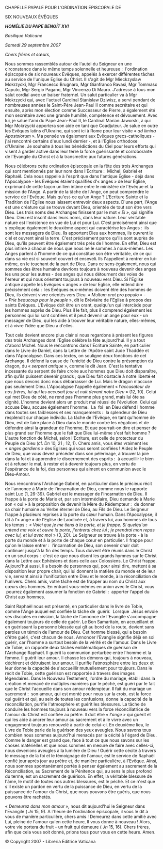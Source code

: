 CHAPELLE PAPALE POUR L’ORDINATION ÉPISCOPALE DE

SIX NOUVEAUX ÉVÊQUES

***HOMÉLIE DU PAPE BENOÎT XVI***

*Basilique Vaticane*

*Samedi 29 septembre 2007*

*Chers frères et sœurs,*

Nous sommes rassemblés autour de l'autel du Seigneur en une circonstance dans le même temps solennelle et heureuse :  l'ordination épiscopale de six nouveaux Evêques, appelés à exercer différentes tâches au service de l'unique Eglise du Christ. Il s'agit de Mgr Mieckzyslaw Mokrzycki, Mgr Francesco Brugnaro, Mgr Gianfranco Ravasi, Mgr Tommaso Caputo, Mgr Sergio Pagano, Mgr Vincenzo Di Mauro. J'adresse à tous mon salut cordial avec un baiser fraternel. Un salut particulier va à Mgr Mokrzycki qui, avec l'actuel Cardinal Stanislaw Dziwisz, a servi pendant de nombreuses années le Saint-Père Jean-Paul II comme secrétaire et qui ensuite, après mon élection comme Successeur de Pierre, a également été mon secrétaire avec une grande humilité, compétence et dévouement. Avec lui, je salue l'ami du Pape Jean-Paul II, le Cardinal Marian Jaworski, à qui Mgr Mokrzycki apportera son aide en tant que Coadjuteur. Je salue en outre les Evêques latins d'Ukraine, qui sont ici à Rome pour leur visite « *ad limina Apostolorum* ». Ma pensée va également aux Evêques grecs-catholiques - j'ai rencontré certains d'eux lundi dernier -, et à l'Eglise orthodoxe d'Ukraine. Je souhaite à tous les bénédictions du Ciel pour leurs efforts qui visent à garder active dans leur terre la force guérissante et corroborante de l'Evangile du Christ et à la transmettre aux futures générations.

Nous célébrons cette ordination épiscopale en la fête des trois Archanges qui sont mentionnés par leur nom dans l'Ecriture :  Michel, Gabriel et Raphaël. Cela nous rappelle à l'esprit que dans l'antique Eglise - déjà dans l'Apocalypse - les Evêques étaient qualifiés d'« anges » de leur Eglise, exprimant de cette façon un lien intime entre le ministère de l'Evêque et la mission de l'Ange. A partir de la tâche de l'Ange, on peut comprendre le service de l'Evêque. Mais qu'est-ce qu'un Ange ? L'Ecriture Sainte et la Tradition de l'Eglise nous laissent entrevoir deux aspects. D'une part, l'Ange est une créature qui se trouve devant Dieu, orientée de tout son être vers Dieu. Les trois noms des Archanges finissent par le mot *« El »*, qui signifie Dieu. Dieu est inscrit dans leurs noms, dans leur nature. Leur véritable nature est l'existence en vue de Lui et pour Lui. C'est précisément ainsi que s'explique également le deuxième aspect qui caractérise les Anges :  ils sont les messagers de Dieu. Ils apportent Dieu aux hommes, ils ouvrent le ciel et ouvrent ainsi la terre. C'est précisément parce qu'ils sont auprès de Dieu, qu'ils peuvent être également très près de l'homme. En effet, Dieu est plus intime à chacun de nous que nous ne le sommes à nous-mêmes. Les Anges parlent à l'homme de ce qui constitue son être véritable, de ce qui dans sa vie est si souvent couvert et enseveli. Ils l'appellent à rentrer en lui-même, en le touchant de la part de Dieu. Dans ce sens également, nous qui sommes des êtres humains devrions toujours à nouveau devenir des anges les uns pour les autres - des anges qui nous détournent des voies de l'erreur et qui nous orientent toujours à nouveau vers Dieu. Si l'Eglise antique appelle les Evêques « anges » de leur Eglise, elle entend dire précisément cela :  les Evêques eux-mêmes doivent être des hommes de Dieu, ils doivent vivre orientés vers Dieu. *« *Multum orat pro populo* »* - « *Prie beaucoup pour le peuple* », dit le Bréviaire de l'Eglise à propos des saints Evêques. L'Evêque doit être un orant, quelqu'un qui intercède pour les hommes auprès de Dieu. Plus il le fait, plus il comprend également les personnes qui lui sont confiées et il peut devenir un ange pour eux - un messager de Dieu, qui les aide à trouver leur véritable nature, elles-mêmes, et à vivre l'idée que Dieu a d'elles.

Tout cela devient encore plus clair si nous regardons à présent les figures des trois Archanges dont l'Eglise célèbre la fête aujourd'hui. Il y a tout d'abord Michel. Nous le rencontrons dans l'Ecriture Sainte, en particulier dans le Livre de Daniel, dans la Lettre de l'Apôtre saint Jude Thaddée et dans l'Apocalypse. Dans ces textes, on souligne deux fonctions de cet Archange. Il défend la cause de l'unicité de Dieu contre la présomption du dragon, du « *serpent antique* », comme le dit Jean. C'est la tentative incessante du serpent de faire croire aux hommes que Dieu doit disparaître, afin qu'ils puissent devenir grands ; que Dieu fait obstacle à notre liberté et que nous devons donc nous débarrasser de Lui. Mais le dragon n'accuse pas seulement Dieu. L'Apocalypse l'appelle également « *l'accusateur de nos frères, lui qui les accusait jour et nuit devant notre Dieu* » (12, 10). Celui qui met Dieu de côté, ne rend pas l'homme plus grand, mais lui ôte sa dignité. L'homme devient alors un produit mal réussi de l'évolution. Celui qui accuse Dieu, accuse également l'homme.  La  foi  en Dieu défend l'homme dans toutes ses faiblesses et ses manquements :  la splendeur de Dieu resplendit sur chaque individu. La tâche de l'Evêque, en tant qu'homme de Dieu, est de faire place à Dieu dans le monde contre les négations et de défendre ainsi la grandeur de l'homme. Et que pourrait-on dire et penser de plus grand sur l'homme que le fait que Dieu lui-même s'est fait homme ? L'autre fonction de Michel, selon l'Ecriture, est celle de protecteur du Peuple de Dieu (cf. *Dn* 10, 21 ; 12, 1). Chers amis, vous êtes vraiment les « *anges gardiens* » des Eglises qui vous seront confiées ! Aidez le Peuple de Dieu, que vous devez précéder dans son pèlerinage, à trouver la joie dans la foi et à apprendre le discernement des esprits :  à accueillir le bien et à refuser le mal, à rester et à devenir toujours plus, en vertu de l'espérance de la foi, des personnes qui aiment en communion avec le Dieu-Amour.

Nous rencontrons l'Archange Gabriel, en particulier dans le précieux récit de l'annonce à Marie de l'incarnation de Dieu, comme nous le rapporte saint Luc (1, 26-39). Gabriel est le messager de l'incarnation de Dieu. Il frappe à la porte de Marie et, par son intermédiaire, Dieu demande à Marie son « oui » à la proposition de devenir la Mère du Rédempteur :  de donner sa chair humaine au Verbe éternel de Dieu, au Fils de Dieu. Le Seigneur frappe à plusieurs reprises à la porte du cœur humain. Dans l'Apocalypse, il dit à l'« ange » de l'Eglise de Laodicée et, à travers lui, aux hommes de tous les temps :  « *Voici que je me tiens à la porte, et je frappe. Si quelqu'un entend ma voix et ouvre la porte, j'entrerai chez lui ; je prendrai mon repas avec lui, et lui avec moi* » (3, 20). Le Seigneur se trouve à la porte - à la porte du monde et à la porte de chaque cœur en particulier. Il frappe pour qu'on le laisse entrer :  l'incarnation de Dieu, son devenir chair doit continuer jusqu'à la fin des temps. Tous doivent être réunis dans le Christ en un seul corps :  c'est ce que nous disent les grands hymnes sur le Christ dans la Lettre aux Ephésiens et dans celle aux Colossiens. Le Christ frappe. Aujourd'hui aussi, Il a besoin de personnes qui, pour ainsi dire, mettent à sa disposition leur propre chair, qui lui donnent la matière du monde et de leur vie, servant ainsi à l'unification entre Dieu et le monde, à la réconciliation de l'univers. Chers amis, votre tâche est de frapper au nom du Christ aux cœurs des hommes. En entrant vous-mêmes en union avec le Christ, vous  pourrez également assumer la fonction de Gabriel :  apporter l'appel du Christ aux hommes.

Saint Raphaël nous est présenté, en particulier dans le livre de Tobie, comme l'Ange auquel est confiée la tâche de  guérir.  Lorsque  Jésus envoie ses disciples en mission, la tâche de l'annonce de l'Evangile s'accompagne également toujours de celle de guérir. Le Bon Samaritain, en accueillant et en guérissant la personne blessée qui gît au bord de la route, devient sans paroles un témoin de l'amour de Dieu. Cet homme blessé, qui a besoin d'être guéri, c'est chacun de nous. Annoncer l'Evangile signifie déjà en soi guérir, car l'homme a surtout besoin de la vérité et de l'amour. Dans le Livre de Tobie, on rapporte deux tâches emblématiques de guérison de l'Archange Raphaël. Il guérit la communion perturbée entre l'homme et la femme. Il guérit leur amour. Il chasse les démons qui, toujours à nouveau, déchirent et détruisent leur amour. Il purifie l'atmosphère entre les deux et leur donne la capacité de s'accueillir mutuellement pour toujours. Dans le récit de Tobie, cette guérison est rapportée à travers des images légendaires. Dans le Nouveau Testament, l'ordre du mariage, établi dans la création et menacé de multiples manières par le péché, est guéri par le fait que le Christ l'accueille dans son amour rédempteur. Il fait du mariage un sacrement :  son amour, qui est monté pour nous sur la croix, est la force qui guérit et qui, au sein de toutes les confusions, donne la capacité de la réconciliation, purifie l'atmosphère et guérit les blessures. La tâche de conduire les hommes toujours à nouveau vers la force réconciliatrice de l'amour du Christ est confiée au prêtre. Il doit être « *l'ange* » qui guérit et qui les aide à ancrer leur amour au sacrement et à le vivre avec un engagement toujours renouvelé à partir de celui-ci. En deuxième lieu, le Livre de Tobie parle de la guérison des yeux aveugles. Nous savons tous combien nous sommes aujourd'hui menacés par la cécité à l'égard de Dieu. Comme le danger est grand que, face à tout ce que nous savons sur les choses matérielles et que nous sommes en mesure de faire avec celles-ci, nous devenions aveugles à la lumière de Dieu ! Guérir cette cécité à travers le message de la foi et le témoignage de l'amour, est le service de Raphaël confié jour après jour au prêtre et, de manière particulière, à l'Evêque. Ainsi, nous sommes spontanément portés à penser également au sacrement de la Réconciliation, au Sacrement de la Pénitence qui, au sens le plus profond du terme, est un sacrement de guérison. En effet, la véritable blessure de l'âme, le motif de toutes nos autres blessures, est le péché. Et ce n'est que s'il existe un pardon en vertu de la puissance de Dieu, en vertu de la puissance de l'amour du Christ, que nous pouvons être guéris, que nous pouvons être rachetés.

« *Demeurez dans mon amour* », nous dit aujourd'hui le Seigneur dans l'Evangile ( *Jn* 15, 9). A l'heure de l'ordination épiscopale, il vous le dit à vous de manière particulière, chers amis ! Demeurez dans cette amitié avec Lui, pleine de l'amour qu'en cette heure, Il vous donne à nouveau ! Alors, votre vie portera du fruit - un fruit qui demeure ( *Jn* 15, 16). Chers frères, afin que cela vous soit donné, prions tous pour vous en cette heure. Amen.

© Copyright 2007 - Libreria Editrice Vaticana